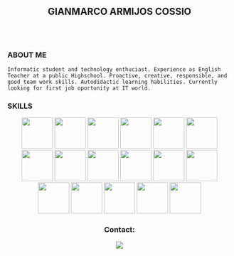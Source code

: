 ###
<div id="header" align="center">

## GIANMARCO ARMIJOS COSSIO
  
</div>

<br>
<br>

### ABOUT ME

``
Informatic student and technology enthuciast. Experience as English Teacher at a public Highschool. Proactive, creative, responsible, and good team work skills. Autodidactic learning habilities. Currently looking for first job oportunity at IT world.
``

### SKILLS

<div id="technologies" align="center">
   <img src="https://www.foc.es/wp-content/uploads/2020/09/Java-Logo.png" height="70"/>
   <img src="https://stackjava.com/wp-content/uploads/2017/12/spring-logo.png" height="70"/>
   <img src="http://198.211.104.161/wp-content/uploads/2014/01/Hibernate-logo.png" height="70"/>
   <img src="https://pipedream.com/s.v0/app_1YMhwo/logo/orig" height="70"/>
   <img src="https://niixer.com/wp-content/uploads/2020/11/spring-boot.png" height="70"/>
   <img src="https://www.tech-wd.com/wd/wp-content/uploads/2011/01/HTML5_Badge_256.png" height="70"/>
   <img src="https://www.logolynx.com/images/logolynx/s_6e/6e6e1283cd55308a55b9eae8197b5e9b.png" height="70"/>
   <img src="https://git-scm.com/images/logos/downloads/Git-Icon-1788C.png" height="70"/>
   <img src="https://mobilunity.com/wp-content/uploads/2018/08/JUnit-300x300.png" height="70"/>
   <img src="https://blog.postman.com/wp-content/uploads/2018/04/logo-mark-300x300.png" height="70"/>
   <img src="https://seeklogo.com/images/T/thymeleaf-logo-6E4D42A713-seeklogo.com.png" height="70"/>
   <img src="https://cdn.iconscout.com/icon/free/png-512/free-sass-3629037-3030394.png?f=avif&w=512" height="70"/>
   <img src="https://icons.veryicon.com/png/o/application/skills-section/javascript-1.png" height="70"/>
   <img src="https://ph-files.imgix.net/2e26f07f-e5e5-411e-ba1e-e92c4083bd92.png?auto=compress&codec=mozjpeg&cs=strip&auto=format&w=200&h=160&fit=crop&dpr=2" height="70"/>
   <img src="https://brandslogos.com/wp-content/uploads/thumbs/react-logo-1.png" height="70"/>
   <img src="https://cdn.iconscout.com/icon/free/png-128/redux-283024.png" height="70"/>
  <img src="[https://cdn.iconscout.com/icon/free/png-128/redux-283024.png](https://bs-uploads.toptal.io/blackfish-uploads/skill_page/content/logo_file/logo/6007/Firebase-f073f7a685fca6ae89b29f42109e7859.png)" height="70"/>
  <div>

### Contact:
<div id="badges" align="center">
  <a href="https://www.linkedin.com/in/gianmarco-cossio-8309a9291">
    <img src="https://img.shields.io/badge/LinkedIn-purple"/>
  </a>
<div>
